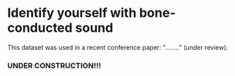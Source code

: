 # Identify yourself with bone-conducted sound

This dataset was used in a recent conference paper: "........" (under review).

### UNDER CONSTRUCTION!!!
